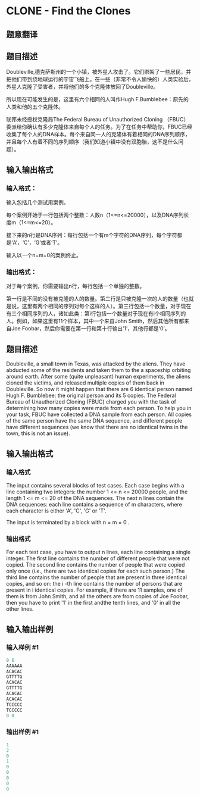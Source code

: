# CLONE - Find the Clones

## 题意翻译

## 题目描述

Doubleville,德克萨斯州的一个小镇，被外星人攻击了。它们绑架了一些居民，并把他们带到绕地球运行的宇宙飞船上。在一些（非常不令人愉快的）人类实验后，外星人克隆了受害者，并将他们的多个克隆体放回了Doubleville。

所以现在可能发生的是，这里有六个相同的人叫作Hugh F.Bumblebee：原先的人类和他的五个克隆体。

联邦未经授权克隆局The Federal Bureau of Unauthorized Cloning （FBUC）委派给你确认有多少克隆体来自每个人的任务。为了在任务中帮助你，FBUC已经收集了每个人的DNA样本。每个来自同一人的克隆体有着相同的DNA序列顺序，并且每个人有着不同的序列顺序（我们知道小镇中没有双胞胎，这不是什么问题）。

## 输入输出格式

### 输入格式：

输入包括几个测试用案例。

每个案例开始于一行包括两个整数：人数n（1<=n<=20000），以及DNA序列长度m（1<=m<=20）。

接下来的n行是DNA序列：每行包括一个有m个字符的DNA序列，每个字符都是‘A’，‘C’，‘G’或者‘T’。

输入以一个n=m=0的案例终止。

### 输出格式：

对于每个案例，你需要输出n行，每行包括一个单独的整数。

第一行是不同的没有被克隆的人的数量。第二行是只被克隆一次的人的数量（也就是说，这里有两个相同的序列对每个这样的人）。第三行包括一个数量，对于现在有三个相同序列的人，诸如此类：第i行包括一个数量对于现在有i个相同序列的人。例如，如果这里有11个样本，其中一个来自John Smith，然后其他所有都来自Joe Foobar，然后你需要在第一行和第十行输出‘1’，其他行都是‘0’。

## 题目描述

Doubleville, a small town in Texas, was attacked by the aliens. They have abducted some of the residents and taken them to the a spaceship orbiting around earth. After some (quite unpleasant) human experiments, the aliens cloned the victims, and released multiple copies of them back in Doubleville. So now it might happen that there are 6 identical person named Hugh F. Bumblebee: the original person and its 5 copies. The Federal Bureau of Unauthorized Cloning (FBUC) charged you with the task of determining how many copies were made from each person. To help you in your task, FBUC have collected a DNA sample from each person. All copies of the same person have the same DNA sequence, and different people have different sequences (we know that there are no identical twins in the town, this is not an issue).

## 输入输出格式

### 输入格式

The input contains several blocks of test cases. Each case begins with a line containing two integers: the number 1 <= n <= 20000 people, and the length 1 <= m <= 20 of the DNA sequences. The next n lines contain the DNA sequences: each line contains a sequence of m characters, where each character is either 'A', 'C', 'G' or 'T'.

The input is terminated by a block with n = m = 0 .

### 输出格式

For each test case, you have to output n lines, each line containing a single integer. The first line contains the number of different people that were not copied. The second line contains the number of people that were copied only once (i.e., there are two identical copies for each such person.) The third line contains the number of people that are present in three identical copies, and so on: the i -th line contains the number of persons that are present in i identical copies. For example, if there are 11 samples, one of them is from John Smith, and all the others are from copies of Joe Foobar, then you have to print '1' in the first andthe tenth lines, and '0' in all the other lines.

## 输入输出样例

### 输入样例 #1

```cpp
9 6
AAAAAA
ACACAC
GTTTTG
ACACAC
GTTTTG
ACACAC
ACACAC
TCCCCC
TCCCCC
0 0
```


### 输出样例 #1

```cpp
1
2
0
1
0
0
0
0
0
```


